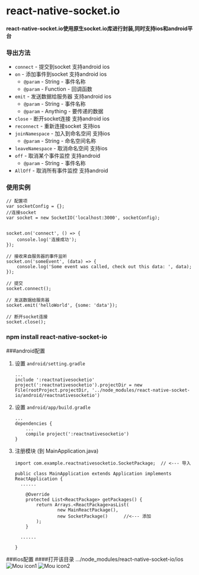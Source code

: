 # react-native-socket.io
#### react-native-socket.io使用原生socket.io库进行封装,同时支持ios和android平台
### 导出方法
- `connect` - 提交到socket  支持android ios
- `on` - 添加事件到socket  支持android ios
    - `@param` - String - 事件名称
    - `@param` - Function - 回调函数
- `emit` - 发送数据给服务器  支持android ios
    - `@param` - String - 事件名称
    - `@param` - Anything - 要传递的数据
- `close` - 断开socket连接  支持android ios
- `reconnect` - 重新连接socket  支持ios
- `joinNamespace` - 加入到命名空间  支持ios
	 - `@param` - String - 命名空间名称
- `leaveNamespace` - 取消命名空间  支持ios
- `off` - 取消某个事件监控  支持android
	- `@param` - String - 事件名称
- `AllOff` - 取消所有事件监控  支持android

### 使用实例
	// 配置项
	var socketConfig = {};
	//连接socket
	var socket = new SocketIO('localhost:3000', socketConfig);


	socket.on('connect', () => {
    	console.log('连接成功');
	});

	// 接收来自服务器的事件监听
	socket.on('someEvent', (data) => {
    	console.log('Some event was called, check out this data: ', data);
	});

	// 提交
	socket.connect();

	// 发送数据给服务器
	socket.emit('helloWorld', {some: 'data'});

	// 断开socket连接
	socket.close();
	


### npm install react-native-socket-io

###android配置
1. 设置 `android/setting.gradle`

    ```
    ...
	include ':reactnativesocketio'
	project(':reactnativesocketio').projectDir = new File(rootProject.projectDir, '../node_modules/react-native-socket-io/android/reactnativesocketio')
    ```

2. 设置 `android/app/build.gradle`

    ```
    ...
    dependencies {
        ...
        compile project(':reactnativesocketio')
    }
    ```
    
3. 注册模块 (到 MainApplication.java)

    ```
    import com.example.reactnativesocketio.SocketPackage;  // <--- 导入

    public class MainApplication extends Application implements ReactApplication {
      ......

        @Override
    	protected List<ReactPackage> getPackages() {
      		return Arrays.<ReactPackage>asList(
          			new MainReactPackage(),
          			new SocketPackage()      //<--- 添加
      		);
    	} 

      ......

    }
    ```

###ios配置
####打开该目录 .../node_modules/react-native-socket-io/ios
![Mou icon1](https://cl.ly/3i05190O3T2H/download/a1.png)
![Mou icon2](https://cl.ly/3W2N3f1p0d0c/a2.png)







